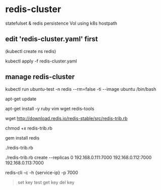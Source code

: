 # redis-cluster
statefulset & redis persistence Vol using k8s hostpath

## edit 'redis-cluster.yaml' first
(kubectl create ns redis)

kubectl apply -f redis-cluster.yaml

## manage redis-cluster
kubectl run ubuntu-test -n redis --rm=false -ti --image ubuntu /bin/bash

apt-get update

apt-get install -y ruby vim wget redis-tools

wget http://download.redis.io/redis-stable/src/redis-trib.rb

chmod +x redis-trib.rb

gem install redis


./redis-trib.rb


./redis-trib.rb create --replicas 0 192.168.0.111:7000 192.168.0.112:7000 192.168.0.113:7000

redis-cli -c -h {service-ip} -p 7000
>set key test
>get key
>del key

